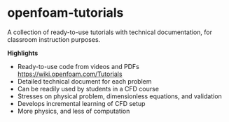 # openfoam-tutorials

A collection of ready-to-use tutorials with technical documentation, for classroom instruction purposes.

**Highlights**
  * Ready-to-use code from videos and PDFs https://wiki.openfoam.com/Tutorials
  * Detailed technical document for each problem
  * Can be readily used by students in a CFD course
  * Stresses on physical problem, dimensionless equations, and validation
  * Develops incremental learning of CFD setup
  * More physics, and less of computation
